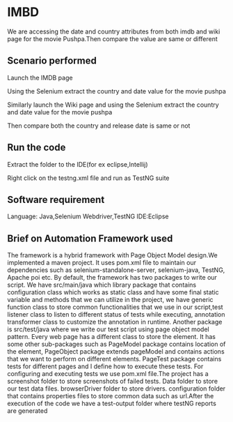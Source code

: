 # IMBD

We are accessing the date and country attributes from both imdb and wiki page for the movie Pushpa.Then compare the value are same or different

## Scenario performed
Launch the IMDB page

Using the Selenium extract the country and date value for the movie pushpa

Similarly launch the Wiki page and using the Selenium extract the country and date value for the movie pushpa

Then compare both the country and release date is same or not


## Run the code

Extract the folder to the IDE(for ex eclipse,Intellij)

Right click on the testng.xml file and run as TestNG suite

## Software requirement

Language: Java,Selenium Webdriver,TestNG
IDE:Eclipse


## Brief on Automation Framework used

The framework is a hybrid framework with Page Object Model design.We implemented a maven project. It uses pom.xml file to maintain our dependencies such as selenium-standalone-server, selenium-java, TestNG, Apache poi etc. By default, the framework has two packages to write our script. We have src/main/java which library package that contains configuration class which works as static class and have some final static variable and methods that we can utilize in the project, we have generic function class to store common functionalities that we use in our script,test listener class to listen to different status of tests while executing, annotation transformer class to customize the annotation in runtime. Another package is src/test/java where we write our test script using page object model pattern. Every web page has a different class to store the element. It has some other sub-packages such as PageModel package contains location of the element, PageObject package extends pageModel and contains actions that we want to perform on different elements. PageTest package contains tests for different pages and I define how to execute these tests. For configuring and executing tests we use pom.xml file.The project has a screenshot folder to store screenshots of failed tests. Data folder to store our test data files. browserDriver folder to store drivers. configuration folder that contains properties files to store common data such as url.After the execution of the code we have a test-output folder where testNG reports are generated

